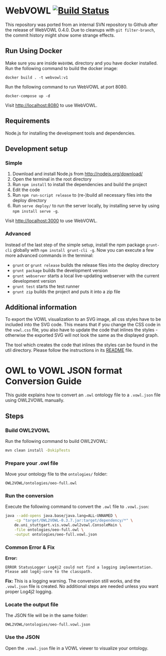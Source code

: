 WebVOWL [![Build Status](https://travis-ci.org/VisualDataWeb/WebVOWL.svg?branch=master)](https://travis-ci.org/VisualDataWeb/WebVOWL)
=======
This repository was ported from an internal SVN repository to Github after the release of WebVOWL 0.4.0. Due to cleanups with `git filter-branch`, the commit history might show some strange effects.

Run Using Docker
------------
Make sure you are inside `WebVOWL` directory and you have docker installed. Run the following command to build the docker image:

`docker build . -t webvowl:v1`

Run the following command to run WebVOWL at port 8080. 

`docker-compose up -d` 

Visit [http://localhost:8080](http://localhost:8080) to use WebVOWL.

Requirements
------------

Node.js for installing the development tools and dependencies.


Development setup
-----------------

### Simple ###
1. Download and install Node.js from http://nodejs.org/download/
2. Open the terminal in the root directory
3. Run `npm install` to install the dependencies and build the project
4. Edit the code
5. Run `npm run-script release` to (re-)build all necessary files into the deploy directory
6. Run `serve deploy/` to run the server locally, by installing serve by using `npm install serve -g`.

Visit [http://localhost:3000](http://localhost:3000) to use WebVOWL.

### Advanced ###
Instead of the last step of the simple setup, install the npm package `grunt-cli` globally with
`npm install grunt-cli -g`. Now you can execute a few more advanced commands in the terminal:

* `grunt` or `grunt release` builds the release files into the deploy directory
* `grunt package` builds the development version
* `grunt webserver` starts a local live-updating webserver with the current development version
* `grunt test` starts the test runner
* `grunt zip` builds the project and puts it into a zip file


Additional information
----------------------

To export the VOWL visualization to an SVG image, all css styles have to be included into the SVG code.
This means that if you change the CSS code in the `vowl.css` file, you also have to update the code that
inlines the styles - otherwise the exported SVG will not look the same as the displayed graph.

The tool which creates the code that inlines the styles can be found in the util directory. Please
follow the instructions in its [README](util/VowlCssToD3RuleConverter/README.md) file.


# OWL to VOWL JSON format Conversion Guide

This guide explains how to convert an `.owl` ontology file to a `.vowl.json` file using OWL2VOWL manually.

## Steps

### Build OWL2VOWL
Run the following command to build OWL2VOWL:

```bash
mvn clean install -DskipTests
```

### Prepare your .owl file
Move your ontology file to the `ontologies/` folder:

```
OWL2VOWL/ontologies/oeo-full.owl
```

### Run the conversion
Execute the following command to convert the `.owl` file to `.vowl.json`:

```bash
java --add-opens java.base/java.lang=ALL-UNNAMED \
    -cp "target/OWL2VOWL-0.3.7.jar:target/dependency/*" \
    de.uni_stuttgart.vis.vowl.owl2vowl.ConsoleMain \
    -file ontologies/oeo-full.owl \
    -output ontologies/oeo-full.vowl.json
```

### Common Error & Fix

**Error:**
```
ERROR StatusLogger Log4j2 could not find a logging implementation. Please add log4j-core to the classpath.
```

**Fix:**
This is a logging warning. The conversion still works, and the `.vowl.json` file is created. No additional steps are needed unless you want proper Log4j2 logging.

### Locate the output file
The JSON file will be in the same folder:

```
OWL2VOWL/ontologies/oeo-full.vowl.json
```

### Use the JSON
Open the `.vowl.json` file in a VOWL viewer to visualize your ontology.

